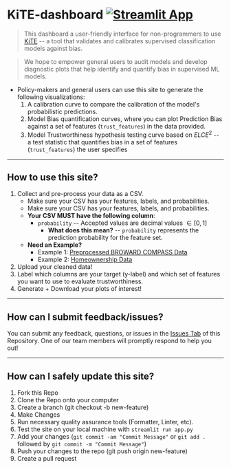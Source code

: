 # KiTE-dashboard [![Streamlit App](https://static.streamlit.io/badges/streamlit_badge_black_white.svg)](https://kite-visualization-tool.streamlit.app/)
> This dashboard a user-friendly interface for non-programmers to use [KiTE](https://github.com/A-Good-System-for-Smart-Cities/KiTE-utils) -- a tool that validates and calibrates supervised classification models against bias.

> We hope to empower general users to audit models and develop diagnostic plots that help identify and quantify bias in supervised ML models.

* Policy-makers and general users can use this site to generate the following visualizations:
    1. A calibration curve to compare the calibration of the model's probabilistic predictions.
    2. Model Bias quantification curves, where you can plot Prediction Bias against a set of features (`trust_features`) in the data provided.
    3. Model Trustworthiness hypothesis testing curve based on $ELCE^2$ -- a test statistic that quantifies bias in a set of features (`trust_features`) the user specifies

---
## How to use this site?
1. Collect and pre-process your data as a CSV.
    * Make sure your CSV has your features, labels, and probabilities.
    * Make sure your CSV has your features, labels, and probabilities.
    * **Your CSV MUST have the following column**:
        * `probability` -- Accepted values are decimal values $\in [0,1]$
            * **What does this mean?** -- `probability` represents the prediction probability for the feature set.
    * **Need an Example?**
        * Example 1: [Preprocessed BROWARD COMPASS Data](https://github.com/A-Good-System-for-Smart-Cities/kite-dashboard/blob/main/sample_data/compass.csv)
        * Example 2: [Homeownership Data](https://github.com/A-Good-System-for-Smart-Cities/kite-dashboard/blob/main/sample_data/home_ownership.csv)
2. Upload your cleaned data!
3. Label which columns are your target (y-label) and which set of features you want to use to evaluate trustworthiness.
4. Generate + Download your plots of interest!


---
## How can I submit feedback/issues?
You can submit any feedback, questions, or issues in the [Issues Tab](https://github.com/A-Good-System-for-Smart-Cities/kite-dashboard/issues) of this Repository. One of our team members will promptly respond to help you out!

---
## How can I safely update this site?
1. Fork this Repo
2. Clone the Repo onto your computer
3. Create a branch (git checkout -b new-feature)
4. Make Changes
5. Run necessary quality assurance tools (Formatter, Linter, etc).
6. Test the site on your local machine with `streamlit run app.py`
7. Add your changes (`git commit -am "Commit Message"` or `git add .` followed by `git commit -m "Commit Message"`)
8. Push your changes to the repo (git push origin new-feature)
9. Create a pull request
